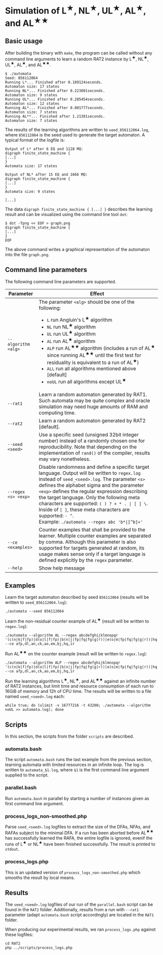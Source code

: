 # Simulation of L<sup>★</sup>, NL<sup>★</sup>, UL<sup>★</sup>, AL<sup>★</sup>, and AL<sup>★★</sup>

## Basic usage

After building the binary with `make`, the program can be called without any command line arguments to learn a random RAT2 instance by L<sup>★</sup>, NL<sup>★</sup>, UL<sup>★</sup>, AL<sup>★</sup>, and AL<sup>★★</sup>.

```
$ ./automata
Seed: 856112064
Running L*... Finished after 0.189124seconds.
Automaton size: 17 states
Running NL*... Finished after 0.223801seconds.
Automaton size: 9 states
Running UL*... Finished after 0.285454seconds.
Automaton size: 12 states
Running AL*... Finished after 0.801777seconds.
Automaton size: 7 states
Running AL**... Finished after 1.21381seconds.
Automaton size: 7 states
```

The results of the learning algorithms are written to `seed_856112064.log`, where `856112064` is the seed used to generate the target automaton. A typical format of the logfile is:

```
Output of L* after 6 EQ and 1128 MQ:
digraph finite_state_machine {
[...]
}
Automata size: 17 states

Output of NL* after 15 EQ and 1666 MQ:
digraph finite_state_machine {
[...]
}
Automata size: 9 states

[...]
```

The data `digraph finite_state_machine { [...] }` describes the learning result and can be visualized using the command line tool `dot`:

```
$ dot -Tpng << EOF > graph.png
digraph finite_state_machine {
[...]
}
EOF
```

The above command writes a graphical representation of the automaton into the file `graph.png`.

## Command line parameters

The following command line parameters are supported.

|Parameter |Effect |
|--- |--- |
|`--algorithm <alg>`| The parameter `<alg>` should be one of the following:<ul><li>`L`     run Angluin's L<sup>★</sup> algorithm</li><li>`NL`    run NL<sup>★</sup> algorithm</li><li>`UL`    run UL<sup>★</sup> algorithm</li><li>`AL`    run AL<sup>★</sup> algorithm</li><li>`ALP`   run AL<sup>★★</sup> algorithm (includes a run of AL<sup>★</sup> since running AL<sup>★★</sup> until the first test for residuality is equivalent to a run of AL<sup>★</sup>)</li><li>`ALL`   run all algorithms mentioned above [default]</li><li>`noUL`  run all algorithms except UL<sup>★</sup></li>|
|`--rat1` | Learn a random automaton generated by RAT1. Such automata may be quite complex and oracle simulation may need huge amounts of RAM and computing time.|
|`--rat2` | Learn a random automaton generated by RAT2 [default]. |
|`--seed <seed>` | Use a specific seed (unsigned 32bit integer number) instead of a randomly chosen one for reproducibility. Note that depending on the implementation of `rand()` of the compiler, results may vary nonetheless.|
|`--regex <s> <exp>` | Disable randomness and define a specific target language. Output will be written to `regex.log` instead of `seed_<seed>.log`. The parameter `<s>` defines the alphabet sigma and the parameter `<exp>` defines the regular expression describing the target language. Only the following meta characters are supported: `( ) ? + * . \| [ ] \`. Inside of `[ ]`, these meta characters are supported: `- ^`.<br>Example: `./automata --regex abc 'b*\|[^b]+'`|
|`--ce <examples>` | Counter examples that shall be provided to the learner. Multiple counter examples are separated by comma. Although this parameter is also supported for targets generated at random, its usage makes sense only if a target language is defined explicitly by the `regex` parameter.|
|`--help`|Show help message|

## Examples

Learn the target automaton described by seed `856112064` (results will be written to `seed_856112064.log`):

```
./automata --seed 856112064
```

Learn the non-residual counter example of AL<sup>★</sup> (result will be written to `regex.log`):

```
./automata --algorithm AL --regex abcdefghijklmnopqr '(c(n|k|f|fp)|d(o|l|f|fp)|b(n|j|fp|fq|fg(g|r))|e(o|m|fp|fq|fg(g|r))|hq|i(g|r)|afp|afgg|an|ao|hg(g|r))g*' --ce afp,dl,an,ck,ao,em,bj,hq,ir
```

Run AL<sup>★★</sup> on the counter example (result will be written to `regex.log`):

```
./automata --algorithm ALP --regex abcdefghijklmnopqr '(c(n|k|f|fp)|d(o|l|f|fp)|b(n|j|fp|fq|fg(g|r))|e(o|m|fp|fq|fg(g|r))|hq|i(g|r)|afp|afgg|an|ao|hg(g|r))g*' --ce afp,dl,an,ck,ao,em,bj,hq,ir
```

Run the learning algorithms L<sup>★</sup>, NL<sup>★</sup>, and AL<sup>★★</sup> against an infinite number of RAT2 instances, but limit time and resource consumption of each run to 16GiB of memory and 12h of CPU time. The results will be written to a file named `seed_<seed>.log` each:

```
while true; do (ulimit -v 16777216 -t 43200; ./automata --algorithm noUL >> automata.log); done
```

## Scripts

In this section, the scripts from the folder `scripts` are described.

### automata.bash

The script `automata.bash` runs the last example from the previous section, learning automata with limited resources in an infinite loop. The log is written to `automata_$1.log`, where `$1` is the first command line argument supplied to the script.

### parallel.bash

Run `automata.bash` in parallel by starting a number of instances given as first command line argument.

### process\_logs\_non-smoothed.php

Parse `seed_<seed>.log` logfiles to extract the size of the DFAs, NFAs, and RAFAs subject to the minimal DFA. If a run has been aborted before AL<sup>★★</sup> has successfully learned the RAFA, the entire logfile is ignored, evenif the runs of L<sup>★</sup> or NL<sup>★</sup> have been finished successfully. The result is printed to `stdout`.

### process\_logs.php

This is an updated version of `process_logs_non-smoothed.php` which smooths the result by local means.

## Results

The `seed_<seed>.log` logfiles of our run of the `parallel.bash` script can be found in the `RAT2` folder. Additionally, results from a run with `--rat1` parameter (adapt `automata.bash` script accordingly) are located in the `RAT1` folder.

When producing our experimental results, we ran `process_logs.php` against these logfiles:
```
cd RAT2
php ../scripts/process_logs.php
```
